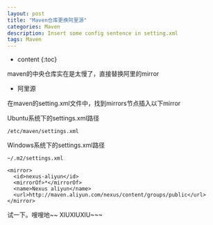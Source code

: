 ```yaml
---
layout: post
title: "Maven仓库更换阿里源"
categories: Maven
description: Insert some config sentence in setting.xml
tags: Maven
---
```


* content
{:toc}





maven的中央仓库实在是太慢了，直接替换阿里的mirror

- 阿里源

在maven的setting.xml文件中，找到mirrors节点插入以下mirror

Ubuntu系统下的settings.xml路径
```
/etc/maven/settings.xml
```

Windows系统下的settings.xml路径
```
~/.m2/settings.xml
```

```
<mirror>
  <id>nexus-aliyun</id>
  <mirrorOf>*</mirrorOf>
  <name>Nexus aliyun</name>
  <url>http://maven.aliyun.com/nexus/content/groups/public</url>
</mirror>
```

试一下。嗖嗖地~~  XIUXIUXIU~~~
